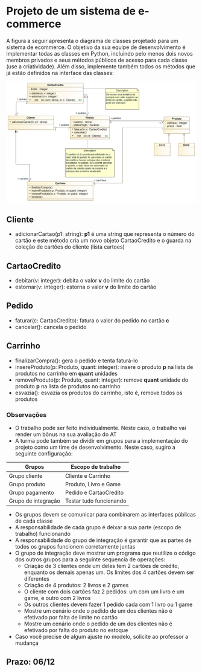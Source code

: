 # Projeto de um sistema de e-commerce

A figura a seguir apresenta o diagrama de classes projetado para um sistema de ecommerce. O objetivo da sua equipe de desenvolvimento é implementar todas as classes em Python, incluindo pelo menos dois novos membros privados e seus métodos públicos de acesso para cada classe (use a criatividade). Além disso, implemente também todos os métodos que já estão definidos na interface das classes:

<img src='../images/ecommerce.png'>

## Cliente
- adicionarCartao(p1: string): **p1** é uma string que representa o número do cartão e este método cria um novo objeto CartaoCredito e o guarda na coleção de cartões do cliente (lista cartoes)

## CartaoCredito
- debitar(v: integer): debita o valor **v** do limite do cartão
- estornar(v: integer): estorna o valor **v** do limite do cartão

## Pedido
- faturar(c: CartaoCredito): fatura o valor do pedido no cartão **c**
- cancelar(): cancela o pedido

## Carrinho
- finalizarCompra(): gera o pedido e tenta faturá-lo
- insereProduto(p: Produto, quant: integer): insere o produto **p** na lista de produtos no carrinho em **quant** unidades
- removeProduto(p: Produto, quant: integer): remove **quant** unidade do produto **p** na lista de produtos no carrinho
- esvazia(): esvazia os produtos do carrinho, isto é, remove todos os produtos

### Observações
- O trabalho pode ser feito individualmente. Neste caso, o trabalho vai render um bônus na sua avaliação do AT
- A turma pode também se dividir em grupos para a implementação do projeto como um time de desenvolvimento. Neste caso, sugiro a seguinte configuração:

| Grupos              | Escopo de trabalho      |
|---------------------|-------------------------|
| Grupo cliente       | Cliente e Carrinho      |
| Grupo produto       | Produto, Livro e Game   |
| Grupo pagamento     | Pedido e CartaoCredito  |
| Grupo de integração | Testar tudo funcionando |

- Os grupos devem se comunicar para combinarem as interfaces públicas de cada classe
- A responsabilidade de cada grupo é deixar a sua parte (escopo de trabalho) funcionando
- A responsabilidade do grupo de integração é garantir que as partes de todos os grupos funcionem corretamente juntas
- O grupo de integração deve mostrar um programa que reutilize o código dos outros grupos para a seguinte sequencia de operações:
  - Criação de 3 clientes onde um deles tem 2 cartões de crédito, enquanto os demais apenas um. Os limites dos 4 cartões devem ser diferentes
  - Criação de 4 produtos: 2 livros e 2 games
  - O cliente com dois cartões faz 2 pedidos: um com um livro e um game, e outro com 2 livros
  - Os outros clientes devem fazer 1 pedido cada com 1 livro ou 1 game
  - Mostre um cenário onde o pedido de um dos clientes não é efetivado por falta de limite no cartão
  - Mostre um cenário onde o pedido de um dos clientes não é efetivado por falta do produto no estoque
- Caso você precise de algum ajuste no modelo, solicite ao professor a mudança

## Prazo: 06/12



